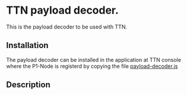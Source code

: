 # TTN payload decoder.
This is the payload decoder to be used with TTN.

## Installation
The payload decoder can be installed in the application at TTN console where the P1-Node is registerd by copying the file <a download="payload-decoder.js" href="payload-decoder.js" title="payload-decoder.js">payload-decoder.js</a>

## Description
